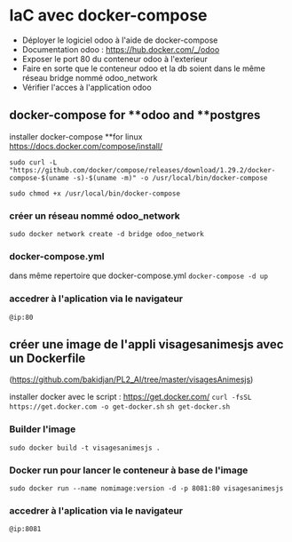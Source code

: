 # IaC avec docker-compose
- Déployer le logiciel odoo à l'aide de docker-compose
- Documentation odoo : https://hub.docker.com/_/odoo
- Exposer le port 80 du conteneur odoo à l'exterieur
- Faire en sorte que le conteneur odoo et la db soient dans le même réseau bridge nommé odoo_network 
- Vérifier l'acces à l'application odoo

## docker-compose for **odoo and **postgres
installer docker-compose **for linux https://docs.docker.com/compose/install/

```sudo curl -L "https://github.com/docker/compose/releases/download/1.29.2/docker-compose-$(uname -s)-$(uname -m)" -o /usr/local/bin/docker-compose```

```sudo chmod +x /usr/local/bin/docker-compose```
### créer un réseau nommé odoo_network
```sudo docker network create -d bridge odoo_network```

### docker-compose.yml
dans même repertoire que docker-compose.yml
```docker-compose -d up```

### accedrer à l'aplication via le navigateur
```@ip:80```


## créer une image de l'appli visagesanimesjs avec un Dockerfile
(https://github.com/bakidjan/PL2_AI/tree/master/visagesAnimesjs) 

installer docker avec le script : https://get.docker.com/
```curl -fsSL https://get.docker.com -o get-docker.sh```
```sh get-docker.sh```

### Builder l'image
```sudo docker build -t visagesanimesjs .```

### Docker run pour lancer le conteneur à base de l'image
```sudo docker run --name nomimage:version -d -p 8081:80 visagesanimesjs```

### accedrer à l'aplication via le navigateur
```@ip:8081``` 


